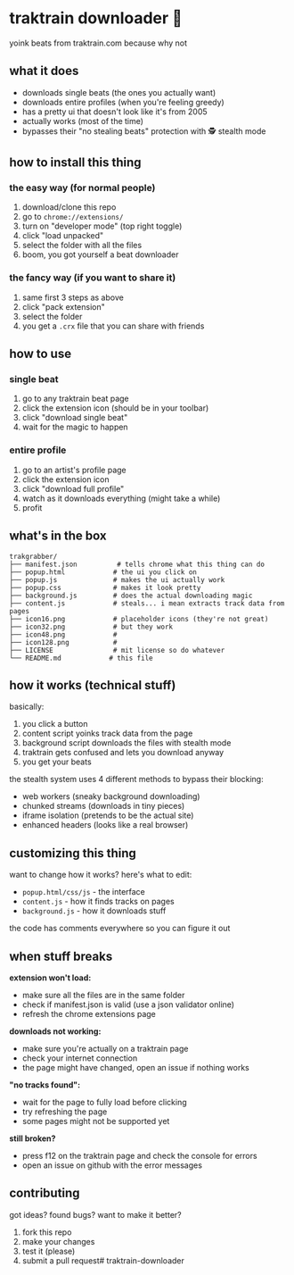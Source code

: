 # traktrain downloader 🎵

yoink beats from traktrain.com because why not

## what it does

- downloads single beats (the ones you actually want)
- downloads entire profiles (when you're feeling greedy)
- has a pretty ui that doesn't look like it's from 2005
- actually works (most of the time)
- bypasses their "no stealing beats" protection with 🕵️ stealth mode

## how to install this thing

### the easy way (for normal people)

1. download/clone this repo
2. go to `chrome://extensions/`
3. turn on "developer mode" (top right toggle)
4. click "load unpacked" 
5. select the folder with all the files
6. boom, you got yourself a beat downloader

### the fancy way (if you want to share it)

1. same first 3 steps as above
2. click "pack extension"
3. select the folder
4. you get a `.crx` file that you can share with friends

## how to use

### single beat
1. go to any traktrain beat page
2. click the extension icon (should be in your toolbar)
3. click "download single beat"
4. wait for the magic to happen

### entire profile  
1. go to an artist's profile page
2. click the extension icon
3. click "download full profile"
4. watch as it downloads everything (might take a while)
5. profit

## what's in the box

```
trakgrabber/
├── manifest.json          # tells chrome what this thing can do
├── popup.html            # the ui you click on
├── popup.js              # makes the ui actually work
├── popup.css             # makes it look pretty
├── background.js         # does the actual downloading magic
├── content.js            # steals... i mean extracts track data from pages
├── icon16.png            # placeholder icons (they're not great)
├── icon32.png            # but they work
├── icon48.png            # 
├── icon128.png           # 
├── LICENSE               # mit license so do whatever
└── README.md            # this file
```

## how it works (technical stuff)

basically:
1. you click a button
2. content script yoinks track data from the page
3. background script downloads the files with stealth mode
4. traktrain gets confused and lets you download anyway
5. you get your beats

the stealth system uses 4 different methods to bypass their blocking:
- web workers (sneaky background downloading)
- chunked streams (downloads in tiny pieces)  
- iframe isolation (pretends to be the actual site)
- enhanced headers (looks like a real browser)

## customizing this thing

want to change how it works? here's what to edit:

- `popup.html/css/js` - the interface
- `content.js` - how it finds tracks on pages  
- `background.js` - how it downloads stuff

the code has comments everywhere so you can figure it out

## when stuff breaks

**extension won't load:**
- make sure all the files are in the same folder
- check if manifest.json is valid (use a json validator online)
- refresh the chrome extensions page

**downloads not working:**
- make sure you're actually on a traktrain page
- check your internet connection
- the page might have changed, open an issue if nothing works

**"no tracks found":**
- wait for the page to fully load before clicking
- try refreshing the page
- some pages might not be supported yet

**still broken?**
- press f12 on the traktrain page and check the console for errors
- open an issue on github with the error messages

## contributing

got ideas? found bugs? want to make it better?

1. fork this repo
2. make your changes  
3. test it (please)
4. submit a pull request#   t r a k t r a i n - d o w n l o a d e r 
 
 